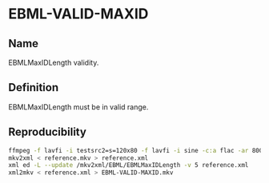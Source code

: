 # EBML-VALID-MAXID

## Name

EBMLMaxIDLength validity.

## Definition

EBMLMaxIDLength must be in valid range.

## Reproducibility

```sh
ffmpeg -f lavfi -i testsrc2=s=120x80 -f lavfi -i sine -c:a flac -ar 8000 -vframes 2 -c:v ffv1 -level 3 -c:a flac -g 1 -y reference.mkv
mkv2xml < reference.mkv > reference.xml
xml ed -L --update /mkv2xml/EBML/EBMLMaxIDLength -v 5 reference.xml
xml2mkv < reference.xml > EBML-VALID-MAXID.mkv
```
